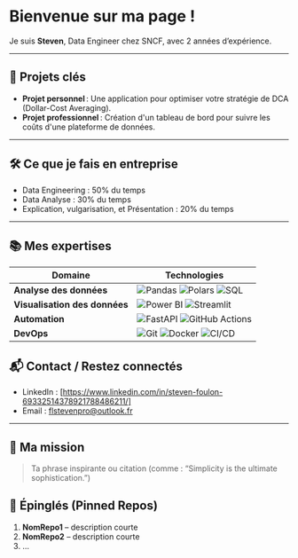 # Bienvenue sur ma page !

Je suis **Steven**, Data Engineer chez SNCF, avec 2 années d’expérience.

---

## 🎯 Projets clés

- **Projet personnel** : Une application pour optimiser votre stratégie de DCA (Dollar-Cost Averaging).
- **Projet professionnel** : Création d'un tableau de bord pour suivre les coûts d'une plateforme de données.

---

## 🛠️ Ce que je fais en entreprise

- Data Engineering : 50% du temps
- Data Analyse : 30% du temps
- Explication, vulgarisation, et Présentation : 20% du temps 

---

## 📚 Mes expertises

| Domaine                   | Technologies                                                                 |
|---------------------------|------------------------------------------------------------------------------|
| **Analyse des données**   | ![Pandas](https://img.shields.io/badge/Pandas-150458.svg?style=for-the-badge&logo=pandas&logoColor=white) ![Polars](https://img.shields.io/badge/Polars-blue.svg?style=for-the-badge)  ![SQL](https://img.shields.io/badge/SQL-4479A1.svg?style=for-the-badge&logo=postgresql&logoColor=white) |
| **Visualisation des données** | ![Power BI](https://img.shields.io/badge/Plotly-3F4F75.svg?style=for-the-badge&logo=plotly&logoColor=white) ![Streamlit](https://img.shields.io/badge/Streamlit-FF4B4B.svg?style=for-the-badge&logo=streamlit&logoColor=white) |
| **Automation**             | ![FastAPI](https://img.shields.io/badge/FastAPI-05998B.svg?style=for-the-badge&logo=fastapi&logoColor=white) ![GitHub Actions](https://img.shields.io/badge/GitHub_Actions-2088FF.svg?style=for-the-badge&logo=github-actions&logoColor=white) |
| **DevOps**                 | ![Git](https://img.shields.io/badge/Git-F05032.svg?style=for-the-badge&logo=git&logoColor=white) ![Docker](https://img.shields.io/badge/Docker-2496ED.svg?style=for-the-badge&logo=docker&logoColor=white) ![CI/CD](https://img.shields.io/badge/CI/CD-0A0A0A.svg?style=for-the-badge) |

## 📬 Contact / Restez connectés

- LinkedIn : [https://www.linkedin.com/in/steven-foulon-69332514378921788486211/]
- Email : flstevenpro@outlook.fr

---

## 🌟 Ma mission

> Ta phrase inspirante ou citation (comme : “Simplicity is the ultimate sophistication.”)

## 📌 Épinglés (Pinned Repos)

1. **NomRepo1** – description courte  
2. **NomRepo2** – description courte  
3. …
